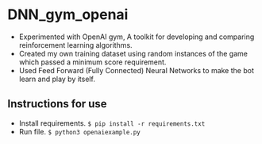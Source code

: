 # DNN_gym_openai

* Experimented with OpenAI gym, A toolkit for developing and comparing reinforcement learning algorithms.
* Created my own training dataset using random instances of the game which passed a minimum score requirement. 
* Used Feed Forward (Fully Connected) Neural Networks to make the bot learn and play by itself.

## Instructions for use

* Install requirements. `$ pip install -r requirements.txt`
* Run file. `$ python3 openaiexample.py`

